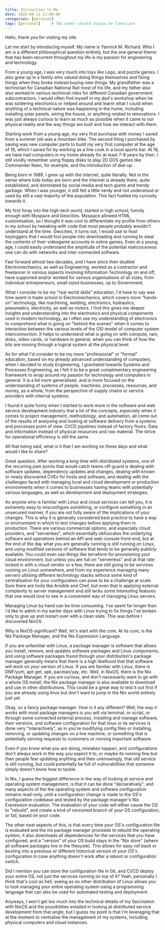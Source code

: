 ```yaml
---
title: Introuction to Me
date: 2025-08-11 11:00:00
categories: [personal]
tags: [personal]     # TAG names should always be lowercase
---
```

Hello, thank you for visiting my site.

Let me start by introducing myself. My name is Yannick M. Richard. Who I am is a different philosophical question entirely, but the one general theme that has been recurrent throughout my life is my passion for engineering and technology.

From a young age, I was very much into toys like Lego, and puzzle games. I also grew up in a family who valued doing things themselves and fixing things when they broke instead buying new things. My grandfather was a technician for Canadian National Rail most of his life, and my father also also worked in various technical roles for different Canadian government subcontractors. I would often find myself in my dad's workshop when he was soldering electronics or helped around and learnt what I could when anything of a technical nature was happening in the home, including installing solar panels, wiring the house, or anything related to renovations. I was just always curious to learn as much as possible when it came to our physical reality and the way things are built and how we interact with them.

Starting work from a young age, my very first purchase with money I saved from a summer job was a mountain bike. The second thing I purchased by saving was new computer parts to build my very first computer at the age of 16, which I saved for by working as a line cook in a local sports bar. At 16, we have had computers in my home already for at least 7-8 years by then. I still vividly remember using floppy disks to play 2D DOS games like Commander Keen, for example, and the introduction of dial-up.

Being born in 1989, I grew up with the internet, quite literally. Not in the sense where kids today are born and the internet is already there, quite established, and dominated by social media and tech giants and trendy garbage. When I was younger, it still felt a little nerdy and not understood or used by still a vast majority of the population. This fact fuelled my curiosity towards it.

My first foray into the high-tech world, started in high school, funnily enough with Myspace and Geocities. Myspace allowed HTML customisation, so I thought it was cool to differentiate my profile from others in my school by tweaking with code that most people probably wouldn't understand at the time. Geocities, it turns out, I would use to host keyloggers that I would fool people into downloading and running to steal the contents of their videogame accounts in online games. Even at a young age, I could easily understand the amplitude of the potential maliciousness one can do with networks and inter-connected software.

Fast forward almost two decades, and I have since then studied Electromechanics, as well as Engineering, worked as a contractor and freelancer in various aspects involving Information Technology on and off, have supported and/or worked for various organisations of all sizes, from individual entrepreneurs, small sized businesses, up to Government.

What I consider to be my "real world skills" education, I'd have to say was time spent in trade school in Electromechanics, which covers more "hands-on" technology, like machining, welding, electronics, hydraulics, pneumatics, electricity, as well as motors. I find this gives me deeper insights and understanding into the electronics and physical components used in modern technology, as I often use my understanding of electronics to comprehend what is going on "behind the scenes" when it comes to interaction between the various levels of the OSI model of computer system interconnection. It helps to understand what is going on with compute, ram, disks, video cards, or hardware in general, when you can think of how the bits are moving through a logical system at the physical level.

As for what I'd consider to be my more "professional" or "formal" education, based on my already advanced understanding of computers, when I decided to study Engineering, I gravitated towards Systems and Processes Engineering, as I felt it to be a great complimentary engineering framework to wrap around my passion for technology and computers in general. It is a bit more generalised, and is more focused on the understanding of systems of people, machines, processes, resources, and money, as a whole, from the perspective of supply chains or service providers with internal systems.

I found it quite funny when I started to work more in the software and web service development industry that a lot of the concepts, especially when it comes to project management, methodology, and automation, all come out of the results of analysing and looking at software delivery from a systems and processes point of view. CI/CD pipelines instead of factory floors. Data and information instead of physical resources and raw material. The strive for operational efficiency is still the same.

All that being said, what is it that I am working on these days and what would I like to share?

Great question. After working a long time with distributed systems, one of the recurring pain points that would catch teams off-guard is dealing with software updates, dependency updates and changes, dealing with known or newly discovered CVEs for hosts and software, and dealing with the challenges faced with managing local and cloud development or production environments when it comes to businesses having teams with potentially various languages, as well as development and deployment strategies.

As anyone who is familiar with Linux and cloud services can tell you, it is extremely easy to misconfigure something, or configure something in an unsecured manner, if you are not fully aware of the implications of your changes. This is why it is generally considered best practice to have a way or environment in which to test changes before applying them in production. There are various commercial options, and especially cloud providers, and "serverless", which essentially obfuscates the underlying software and operations behind an API and web console front-end, but at the end of the day what you are generally running is still running on Linux, and using modified versions of software that tends to be generally publicly available. You could even use things like terraform for provisioning your cloud environment, but unless you are full on "serverless" and at that rate locked in with a cloud vendor or a few, there are still going to be services running on Linux somewhere, and from my experience managing many servers utilising different technology stacks without some kind of centralisation for your configuration can pose to be a challenge at scale. Sure there are tools like Ansible and Chef, but even that is applying external complexity to server management and still lacks some interesting features that one would love to see in a convenient way of managing Linux servers.

Managing Linux by hand can be time consuming. I've spent far longer than i'd like to admit in my earlier days with Linux trying to fix things I've broken only to give up and restart over with a clean slate. This was before I discovered NixOS.

Why is NixOS significant? Well, let's start with the core. At its core, is the Nix Package Manager, and the Nix Expression Language.

If you are unfamiliar with Linux, a package manager is software that allows you install, remove, and updates software packages and Linux components, and using software packages found through your distribution's package manager generally means that there is a high likelhood that that software will work on your version of Linux. If you are familiar with Linux, there is DNF/yum, apt-get, apk, pacman/yay, etc. Well, in NixOS, there is the Nix Package Manager. If you are curious, and don't necessarily want to go with a whole OS install, the Nix package manager is also available to download and use in other distributions. This could be a great way to test it out first if you are already using linux but don't want to jump in the Nix world entirely just yet.

Okay, so a fancy package manager. How is it any different?
Well, the way it works with most package managers is you will via terminal, or script, or through some connected external process, installing and manage software, their versions, and software configuration for that linux or its services is done very "interactively", as in you're modifying config files or installing, removing, or updating changes on a live machine, or something that is potentially serving requests to customers or running important software.

Even if you know what you are doing, mistakes happen, and configurations don't always work in the way you expect it to, or maybe its running fine but then people fear updating anything and then unknowingly, that old service is still running, but could potentially be full of vulnurabilities that someone simply doesn't know how to tackle.

In Nix, I guess the biggest difference in the way of looking at service and operating system management, is that it can be done "declaratively", and many aspects of the the operating system and software configuration remains read-only, until a configuration change is made to the OS's configuration codebase and tested by the package manager's Nix Expression evaluation. The evaluation of your code will either cause the OS to "rebuild", and create a kind of versioned branch of your OS configuration, or fail, based on your code.

The other neat aspects of this, is that every time your OS's configuration file is evaluated and the nix package manager proceeds to rebuild the operating system, it also downloads all dependencies for the services that you have configured, and a "version" of your OS build stays in the "Nix store" (where all software packages live in the filesyste). This allows for easy roll back or booting into a previous or different historical version of your OS's configuration in case anything doesn't work after a reboot or configuration switch.

Did I mention you can store the configuration file in Git, and CI/CD deploy your entire OS, not just the services running on top of it? Yeah, personally I think that's cool as hell, seeing as no other distribution of Linux allows you to look managing your entire operating system using a programming language that can also be used for automated testing and deployment.

Anyways, I won't get too much into the technical details of my fascination with NixOS and the possibilities entailed in looking at distributed service development from that angle, but I guess my point is that I'm leveraging that at the moment to centralise the management of my systems, including physical computers and cloud instances.
